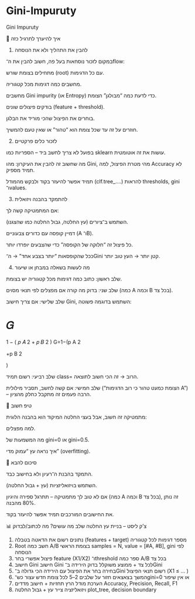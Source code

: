 # Gini-Impuruty
Gini Impuruty

🧭 איך להיערך לתרגיל כזה
1. להבין את התהליך ולא את הנוסחה

במקום לזכור נוסחאות בעל פה, חשוב להבין את ה־flow:

מתחילים בצומת שורש (root) עם כל הדגימות.

מחשבים כמה דגימות מכל קטגוריה.

מחשבים Gini impurity (או Entropy) כדי לדעת כמה “מבולגן” הצומת.

בודקים פיצולים שונים (feature + threshold).

בוחרים את הפיצול שהכי מוריד את הבלגן.

חוזרים על זה עד שכל צומת הוא “טהור” או שאין טעם להמשיך.

2. לזכור כלים פרקטיים

בפועל לא צריך לחשב ביד – הספריות כמו sklearn עושות את זה אוטומטית.

מה שחשוב זה להבין את העיקרון: מהו Gini, מהי מטרת הפיצול, למה Accuracy לא תמיד מספיק.

תמיד אפשר להיעזר בקוד ולבקש מהמודל (clf.tree_....) להראות thresholds, gini ו־values.

3. להתמקד בהבנה ויזואלית

אם המתמטיקה קשה לך:

השתמש ב־ציורים (עץ החלטה, גבול החלטה כמו שהצגנו).

דמיין קופסה עם כדורים צבעוניים (A ו־B).

כל פיצול זה “חלוקה של הקופסה” כדי שהצבעים יופרדו יותר.

ככל שהקופסאות “יותר בצבע אחד” → ה־Gini קטן יותר → העץ טוב יותר.

4. מה לעשות בשאלה במבחן או שיעור

שלב ראשון: כתוב כמה דגימות מכל קטגוריה יש בצומת.

שלב שני: בדוק מה קורה אם מפצלים לפי תנאי מסוים (כמה A וכמה B בכל צד).

שלב שלישי: אם צריך חישוב Gini, השתמש בדוגמה פשוטה:

𝐺
=
1
−
(
𝑝
𝐴
2
+
𝑝
𝐵
2
)
G=1−(p
A
2
	​

+p
B
2
	​

)

שלב רביעי: רשום תמיד class= הרוב → זה הכי חשוב לתוצאה.

שלב חמישי: אם קשה לחשב, תסביר מילולית (“הצומת כמעט טהור כי רוב הדגימות A”) – הרבה פעמים זה מתקבל כחלק מהציון.

🌟 טיפ חשוב

מתמטיקה זה חשוב, אבל בעצי החלטה המיקוד הוא בהבנה הלוגית:

למה מפצלים.

מה המשמעות של gini=0 או gini=0.5.

איך נראה עץ “עמוק מדי” (overfitting).

📝 סיכום להבא

התמקד בהבנת ה־רעיון ולא בחישוב כבד.

השתמש בויזואליזציות (עץ + גבול החלטה).

אם לא טוב לך מתמטיקה – תתרגל ספירה והיגיון (כמה A וכמה B בכל צד), זה נותן 80% מהבנה.

את החישובים המורכבים תמיד אפשר להיעזר בקוד.



📊 צ’ק ליסט – בניית עץ החלטה
שלב	מה עושים?	מה לכתוב/לבדוק
1. נתונים	רשום את הדאטה בטבלה (features + target)	מספר דגימות לכל קטגוריה
2. Root	חשב כמה A/B בצומת הראשי	samples = N, value = [#A, #B], gini לפי הנוסחה
3. פיצול אפשרי	בחר feature (X1/X2) ו־threshold	ספר כמה A/B בכל צד
4. חישוב Gini	חישוב Gini לכל צד + ממוצע משוקלל	בדוק הירידה ב־Gini
5. בחירה	בחר את הפיצול עם הירידה הכי גדולה ב־Gini	רשום תנאי הפיצול (X1 ≤ ... )
6. המשך בצאצאים	חזור על שלבים 2–5 לכל צומת חדש	עצור כש־gini=0 או אין שיפור
7. הערכת מודל	הרץ תחזיות + חישוב מדדים	Accuracy, Precision, Recall, F1
8. ויזואליזציה	צייר עץ + גבול החלטה	plot_tree, decision boundary
